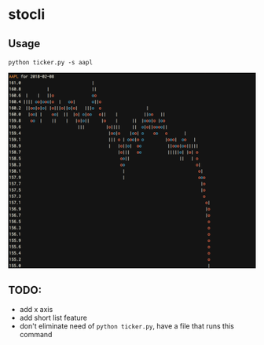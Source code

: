 # stocli

## Usage
```
python ticker.py -s aapl
```
![image](https://github.com/Yatin-Kapur/stocli/blob/master/example.jpg)


## TODO:
* add x axis
* add short list feature
* don't eliminate need of ```python ticker.py```, have a file that runs this command
